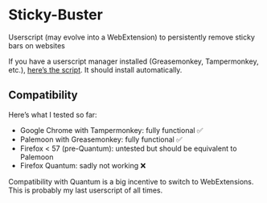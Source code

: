 # Sticky-Buster
Userscript (may evolve into a WebExtension) to persistently remove sticky bars on websites

If you have a userscript manager installed (Greasemonkey, Tampermonkey, etc.), [here’s the script](https://github.com/Watilin/Sticky-Buster/raw/u1.0/sticky-buster.user.js). It should install automatically.

## Compatibility

Here’s what I tested so far:

* Google Chrome with Tampermonkey: fully functional :white_check_mark:
* Palemoon with Greasemonkey: fully functional :white_check_mark:
* Firefox < 57 (pre-Quantum): untested but should be equivalent to Palemoon
* Firefox Quantum: sadly not working :x:

Compatibility with Quantum is a big incentive to switch to WebExtensions. This is probably my last userscript of all times.